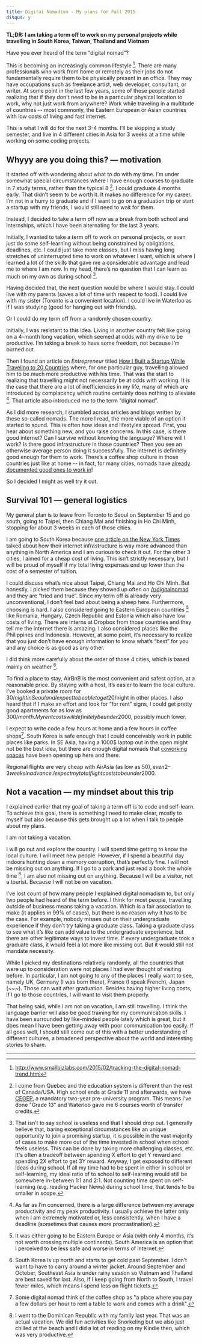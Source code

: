 ```yaml
---
title: Digital Nomadism - My plans for Fall 2015
disqus: y
---
```


**TL;DR: I am taking a term off to work on my personal projects while travelling in South Korea, Taiwan, Thailand and Vietnam**

Have you ever heard of the term “digital nomad”?

This is becoming an increasingly common lifestyle [^0]. There are many professionals who work from home or remotely as their jobs do not fundamentally require them to be physically present in an office. They may have occupations such as freelance artist, web developer, consultant, or writer. At some point in the last few years, some of these people started realizing that if they don't need to be in a particular physical location to work, why not just work from anywhere? Work while traveling in a multitude of countries -- most commonly, the Eastern European or Asian countries with low costs of living and fast internet.

This is what I will do for the next 3-4 months. I’ll be skipping a study semester, and live in 4 different cities in Asia for 3 weeks at a time while working on some coding projects.

Whyyy are you doing this? — motivation
----------------------------------------

It started off with wondering about what to do with my time. I’m under somewhat special circumstances where I have enough courses to graduate in 7 study terms, rather than the typical 8 [^1]. I could graduate 4 months early. That didn’t seem to be worth it. It makes no difference for my career. I’m not in a hurry to graduate and if I want to go on a graduation trip or start a startup with my friends, I would still need to wait for them.

Instead, I decided to take a term off now as a break from both school and internships, which I have been alternating for the last 3 years.

Initially, I wanted to take a term off to work on personal projects, or even just do some self-learning without being constrained by obligations, deadlines, etc. I could just take more classes, but I miss having long stretches of uninterrupted time to work on whatever I want, which is where I learned a lot of the skills that gave me a considerable advantage and lead me to where I am now. In my head, there’s no question that I can learn as much on my own as during school [^2].

Having decided that, the next question would be where I would stay. I could live with my parents (saves a lot of time with respect to food). I could live with my sister (Toronto is a convenient location). I could live in Waterloo as if I was studying (good for hanging out with friends).

Or I could do my term off from a randomly chosen country.

Initially, I was resistant to this idea. Living in another country felt like going on a 4-month long vacation, which seemed at odds with my drive to be productive. I’m taking a break to have some freedom, not because I’m burned out.

Then I found an article on _Entrepreneur_ titled [How I Built a Startup While Traveling to 20 Countries](http://www.entrepreneur.com/article/241761) where, for one particular guy, travelling allowed him to be much more productive with his time. That was the start to realizing that travelling might not necessarily be at odds with working. It is the case that there are a lot of inefficiencies in my life, many of which are introduced by complacency which routine certainly does nothing to alleviate [^3]. That article also introduced me to the term “digital nomad”.

As I did more research, I stumbled across articles and blogs written by these so-called nomads. The more I read, the more viable of an option it started to sound. This is often how ideas and lifestyles spread. First, you hear about something new, and you raise concerns. In this case, is there good internet? Can I survive without knowing the language? Where will I work? Is there good infrastructure in those countries? Then you see an otherwise average person doing it successfully. The internet is definitely good enough for them to work. There’s a coffee shop culture in those countries just like at home -- in fact, for many cities, nomads have [already documented good ones to work in](http://www.nomadicnotes.com/travel-blog/taipei-cafes/)!

So I decided I might as well try it out.

Survival 101 — general logistics
--------------------------------

My general plan is to leave from Toronto to Seoul on September 15 and go south, going to Taipei, then Chiang Mai and finishing in Ho Chi Minh, stopping for about 3 weeks in each of those cities.

I am going to South Korea because [one article on the New York Times](http://www.nytimes.com/2015/06/07/magazine/what-silicon-valley-can-learn-from-seoul.html) talked about how their internet infrastructure is way more advanced than anything in North America and I am curious to check it out. For the other 3 cities, I aimed for a cheap cost of living. This isn’t strictly necessary, but I will be proud of myself if my total living expenses end up lower than the cost of a semester of tuition.

I could discuss what’s nice about Taipei, Chiang Mai and Ho Chi Minh. But honestly, I picked them because they showed up often on [/r/digitalnomad](//reddit.com/r/digitalnomad) and they are “tried and true”. Since my term off is already very unconventional, I don’t feel bad about being a sheep here. Furthermore, choosing is hard. I also considered going to Eastern European countries [^4] like Romania, Hungary, Czech Republic and Estonia which also have low costs of living. There are interns at Dropbox from those countries and they tell me the internet there is amazing. I also considered places like the Philippines and Indonesia. However, at some point, it’s necessary to realize that you just don’t have enough information to know what’s “best” for you and any choice is as good as any other.

I did think more carefully about the order of those 4 cities, which is based mainly on weather [^5].

To find a place to stay, AirBnB is the most convenient and safest option, at a reasonable price. By staying with a host, it’s easier to learn the local culture. I’ve booked a private room for 30$/night in Seoul and I expect to be able to get 20$/night in other places. I also heard that if I make an effort and look for “for rent” signs, I could get pretty good apartments for as low as 300$/month. My rent costs will definitely be under 2000$, possibly much lower.

I expect to write code a few hours at home and a few hours in coffee shops[^coffee]. South Korea is safe enough that I could conceivably work in public places like parks. In SE Asia, having a 1000$ laptop out in the open might not be the best idea, but there are enough digital nomads that [coworking spaces](http://toomanyadapters.com/best-co-working-spots-chiang-mai/) have been opening up here and there.

Regional flights are very cheap with AirAsia (as low as 50$), even 2–3 weeks in advance. I expect my total flight costs to be under 2000$.

Not a vacation — my mindset about this trip
-------------------------------------------

I explained earlier that my goal of taking a term off is to code and self-learn. To achieve this goal, there is something I need to make clear, mostly to myself but also because this gets brought up a lot when I talk to people about my plans.

I am not taking a vacation.

I will go out and explore the country. I will spend time getting to know the local culture. I will meet new people. However, if I spend a beautiful day indoors hunting down a memory corruption, that’s perfectly fine. I will not be missing out on anything. If I go to a park and just read a book the whole time [^6], I am also not missing out on anything. Because I will be a visitor, not a tourist. Because I will not be on vacation.

I’ve lost count of how many people I explained digital nomadism to, but only two people had heard of the term before. I think for most people, travelling outside of business means taking a vacation. Which is a fair association to make (it applies in 99% of cases), but there is no reason why it has to be the case. For example, nobody misses out on their undergraduate experience if they don’t try taking a graduate class. Taking a graduate class to see what it’s like can add value to the undergraduate experience, but there are other legitimate ways to invest time. If every undergraduate took a graduate class, it would feel a lot more like missing out. But it would still not mandate necessity.

While I picked my destinations relatively randomly, all the countries that were up to consideration were not places I had ever thought of visiting before. In particular, I am not going to any of the places I really want to see, namely UK, Germany (I was born there), France (I speak French), Japan (~~~). Those can wait after graduation. Besides having higher living costs, if I go to those countries, I will want to visit them properly.

That being said, while I am not on vacation, I am still travelling. I think the language barrier will also be good training for my communication skills. I have been surrounded by like-minded people lately which is great, but it does mean I have been getting away with poor communication too easily. If all goes well, I should still come out of this with a better understanding of different cultures, a broadened perspective about the world and interesting stories to share.

--------------------------------------------------------

[^0]: http://www.smallbizlabs.com/2015/02/tracking-the-digital-nomad-trend.html

[^1]: I come from Quebec and the education system is different than the rest of Canada/USA. High school ends at Grade 11 and afterwards, we have [CEGEP](https://en.wikipedia.org/wiki/CEGEP), a mandatory two-year pre-university program. This means I’ve done "Grade 13" and Waterloo gave me 6 courses worth of transfer credits.

[^2]: That isn’t to say school is useless and that I should drop out. I generally believe that, baring exceptional circumstances like an unique opportunity to join a promising startup, it is possible in the vast majority of cases to make more out of the time invested in school when school feels useless. This can be done by taking more challenging classes, etc. It's often a tradeoff between spending X effort to get Y reward and spending 2X effort to get 3Y reward. Anyway, I get exposed to different ideas during school. If all my time had to be spent in either in school or self-learning, my ideal ratio of to school to self-learning would still be somewhere in-between 1:1 and 2:1. Not counting time spent on self-learning (e.g. reading Hacker News) during school time, that tends to be smaller in scope.

[^3]: As far as I’m concerned, there is a large difference between my average productivity and my peak productivity. I usually achieve the latter only when I am extremely motivated or, less consistently, when I have a deadline (sometimes that causes more procrastination).

[^4]: It was either going to be Eastern Europe or Asia (with only 4 months, it’s not worth crossing multiple continents). South America is an option that I perceived to be less safe and worse in terms of internet.

[^5]: South Korea is up north and starts to get cold past September. I don’t want to have to carry around a winter jacket. Around September and October, Southeast Asia is under rainy season so Vietnam and Thailand are best saved for last. Also, if I keep going from North to South, I travel fewer miles, which means I spend less on flight tickets.

[^coffee]: Some digital nomad think of the coffee shop as "a place where you pay a few dollars per hour to rent a table to work and comes with a drink".

[^6]: I went to the Dominican Republic with my family last year. That was an actual vacation. We did fun activities like Snorkeling but we also just chilled at the beach and I did a lot of reading on my Kindle then, which was very productive.
